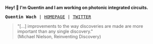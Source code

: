 **Hey! 👋 I'm Quentin and I am working on photonic integrated circuits.**

<p><pre align="left">
<strong>Quentin Wach</strong> | <a href="https://quentinwach.github.io/">HOMEPAGE</a> | <a href="https://twitter.com/QuentinWach">TWITTER</a>
</pre></p>

<!-- showcase GIF of science animations -->
<!-- I am finishing my **Bachelor's Degree in Physics** currently. </br> -->
<!-- While I am continuing my academic studies, I am also working on a social reading app that allows for **collaborative annotating of PDFs**. -->

> "[...] improvements to the way discoveries are made are more important than any single discovery." </br> (Michael Nielson, Reinventing Discovery)

